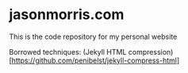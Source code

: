 # jasonmorris.com
This is the code repository for my personal website

Borrowed techniques:
(Jekyll HTML compression)[https://github.com/penibelst/jekyll-compress-html]

